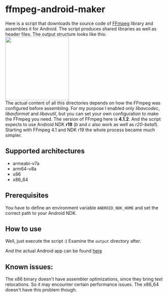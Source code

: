 # ffmpeg-android-maker

Here is a script that downloads the source code of [FFmpeg](https://www.ffmpeg.org) library and assembles it for Android. The script produces shared libraries as well as header files. The output structure looks like this:  
<img src="https://github.com/Javernaut/ffmpeg-android-maker/blob/master/images/output_structure.png" width="200">  
The actual content of all this directories depends on how the FFmpeg was configured before assembling. For my purpose I enabled only *libavcodec*, *libavformat* and *libavutil*, but you can set your own configuration to make the FFmpeg you need.
The version of FFmpeg here is **4.1.2**. And the script expects to use Android NDK **r19** (*b* and *c* also work as well as *r20-beta1*). Starting with FFmpeg 4.1 and NDK r19 the whole process became much simpler.

## Supported architectures

* armeabi-v7a
* arm64-v8a
* x86
* x86_64

## Prerequisites

You have to define an environment variable `ANDROID_NDK_HOME` and set the correct path to your Android NDK.

## How to use

Well, just execute the script :) Examine the `output` directory after.

And the actual Android app can be found [here](https://github.com/Javernaut/WhatTheCodec)

## Known issues:

The x86 binary doesn't have assembler optimizations, since they bring text relocations. So it may encounter certain performance issues. The x86_64 doesn't have this problem though.
